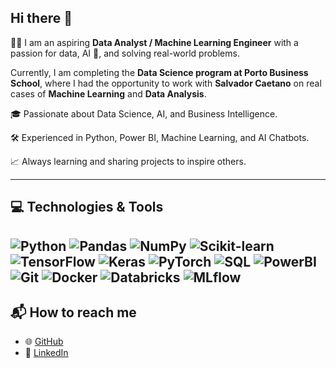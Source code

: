 ## Hi there 👋


👨‍💻 I am an aspiring **Data Analyst / Machine Learning Engineer** with a passion for data, AI 🤖, and solving real-world problems.  

Currently, I am completing the **Data Science program at Porto Business School**, where I had the opportunity to work with **Salvador Caetano** on real cases of **Machine Learning** and **Data Analysis**.  

🎓 Passionate about Data Science, AI, and Business Intelligence.

🛠️ Experienced in Python, Power BI, Machine Learning, and AI Chatbots.

📈 Always learning and sharing projects to inspire others.

---

## 💻 Technologies & Tools  

![Python](https://img.shields.io/badge/-Python-3776AB?logo=python&logoColor=white)
![Pandas](https://img.shields.io/badge/-Pandas-150458?logo=pandas&logoColor=white)
![NumPy](https://img.shields.io/badge/-NumPy-013243?logo=numpy&logoColor=white)
![Scikit-learn](https://img.shields.io/badge/-Scikit--learn-F7931E?logo=scikitlearn&logoColor=white)
![TensorFlow](https://img.shields.io/badge/-TensorFlow-FF6F00?logo=tensorflow&logoColor=white)
![Keras](https://img.shields.io/badge/-Keras-D00000?logo=keras&logoColor=white)
![PyTorch](https://img.shields.io/badge/-PyTorch-EE4C2C?logo=pytorch&logoColor=white)
![SQL](https://img.shields.io/badge/-SQL-000000?logo=MySQL&logoColor=white)
![PowerBI](https://img.shields.io/badge/-PowerBI-F2C811?logo=powerbi&logoColor=black)
![Git](https://img.shields.io/badge/-Git-F05032?logo=git&logoColor=white)
![Docker](https://img.shields.io/badge/-Docker-2496ED?logo=docker&logoColor=white)
![Databricks](https://img.shields.io/badge/-Databricks-EF3A24?logo=databricks&logoColor=white)
![MLflow](https://img.shields.io/badge/-MLflow-0194E2?logo=mlflow&logoColor=white)
---

## 📬 How to reach me  

- 🌐 [GitHub](https://github.com/pedrojorge2592-lab)  
- 💼 [LinkedIn](https://www.linkedin.com/in/pedrojorgesilva/)  

